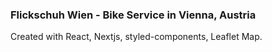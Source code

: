 ### Flickschuh Wien - Bike Service in Vienna, Austria

Created with React, Nextjs, styled-components, Leaflet Map.

